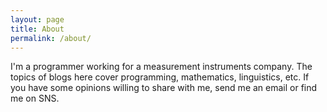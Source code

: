 ```yaml
---
layout: page
title: About
permalink: /about/
---
```


I'm a programmer working for a measurement instruments company.
The topics of blogs here cover programming, mathematics, linguistics, etc.
If you have some opinions willing to share with me, send me an email or find me on SNS.


